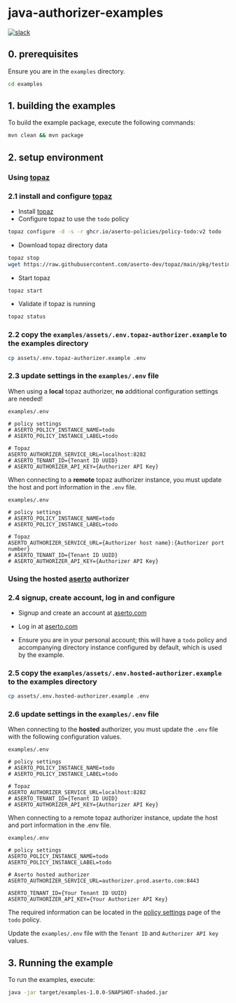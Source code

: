 # java-authorizer-examples
[![slack](https://img.shields.io/badge/slack-Aserto%20Community-brightgreen)](https://asertocommunity.slack.com)


## 0. prerequisites 

Ensure you are in the `examples` directory.

```bash
cd examples
```

## 1. building the examples

To build the example package, execute the following commands:

```bash
mvn clean && mvn package
```

## 2. setup environment

### Using [topaz](https://topaz.sh)

### 2.1 install and configure [topaz](https://topaz.sh)

* Install [topaz](https://github.com/aserto-dev/topaz#installation)
* Configure topaz to use the `todo` policy

```bash
topaz configure -d -s -r ghcr.io/aserto-policies/policy-todo:v2 todo
```

* Download topaz directory data

```bash
topaz stop 
wget https://raw.githubusercontent.com/aserto-dev/topaz/main/pkg/testing/assets/eds-citadel.db -O ~/.config/topaz/db/directory.db
```

* Start topaz

```bash
topaz start

```

* Validate if topaz is running

```bash
topaz status
```

### 2.2 copy the `examples/assets/.env.topaz-authorizer.example` to the examples directory

```bash
cp assets/.env.topaz-authorizer.example .env
```

### 2.3 update settings in the `examples/.env` file

When using a **local** topaz authorizer, **no** additional configuration settings are needed!

`examples/.env`

```
# policy settings
# ASERTO_POLICY_INSTANCE_NAME=todo
# ASERTO_POLICY_INSTANCE_LABEL=todo

# Topaz
ASERTO_AUTHORIZER_SERVICE_URL=localhost:8282
# ASERTO_TENANT_ID={Tenant ID UUID}
# ASERTO_AUTHORIZER_API_KEY={Authorizer API Key}
```

When connecting to a **remote** topaz authorizer instance, you must update the host and port information in the `.env` file.

`examples/.env` 

```
# policy settings
# ASERTO_POLICY_INSTANCE_NAME=todo
# ASERTO_POLICY_INSTANCE_LABEL=todo

# Topaz
ASERTO_AUTHORIZER_SERVICE_URL={Authorizer host name}:{Authorizer port number}
# ASERTO_TENANT_ID={Tenant ID UUID}
# ASERTO_AUTHORIZER_API_KEY={Authorizer API Key}
```

### Using the hosted [aserto](https://console.aserto.com) authorizer 

### 2.4 signup, create account, log in and configure

* Signup and create an account at [aserto.com](https://aserto.com)

* Log in at [aserto.com](https://console.aserto.com)

* Ensure you are in your personal account; this will have a `todo` policy and accompanying directory instance configured by default, which is used by the example.


### 2.5 copy the `examples/assets/.env.hosted-authorizer.example` to the examples directory

```bash
cp assets/.env.hosted-authorizer.example .env
```

### 2.6 update settings in the `examples/.env` file

When connecting to the **hosted** authorizer, you must update the `.env` file with the following configuration values.


`examples/.env`

```
# policy settings
# ASERTO_POLICY_INSTANCE_NAME=todo
# ASERTO_POLICY_INSTANCE_LABEL=todo

# Topaz
ASERTO_AUTHORIZER_SERVICE_URL=localhost:8282
# ASERTO_TENANT_ID={Tenant ID UUID}
# ASERTO_AUTHORIZER_API_KEY={Authorizer API Key}
```

When connecting to a remote topaz authorizer instance, update the host and port information in the .env file.

`examples/.env` 

```
# policy settings
ASERTO_POLICY_INSTANCE_NAME=todo
ASERTO_POLICY_INSTANCE_LABEL=todo

# Aserto hosted authorizer
ASERTO_AUTHORIZER_SERVICE_URL=authorizer.prod.aserto.com:8443

ASERTO_TENANT_ID={Your Tenant ID UUID}
ASERTO_AUTHORIZER_API_KEY={Your Authorizer API Key}
```

The required information can be located in the [policy settings](https://console.aserto.com/ui/policies/todo/settings) page of the `todo` policy.

Update the `examples/.env` file with the `Tenant ID` and `Authorizer API key` values.


## 3. Running the example

To run the examples, execute:

```bash
java -jar target/examples-1.0.0-SNAPSHOT-shaded.jar
```
